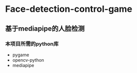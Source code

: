 # Face-detection-control-game
## 基于mediapipe的人脸检测
### 本项目所需的python库
* pygame
* opencv-python
* mediapipe
